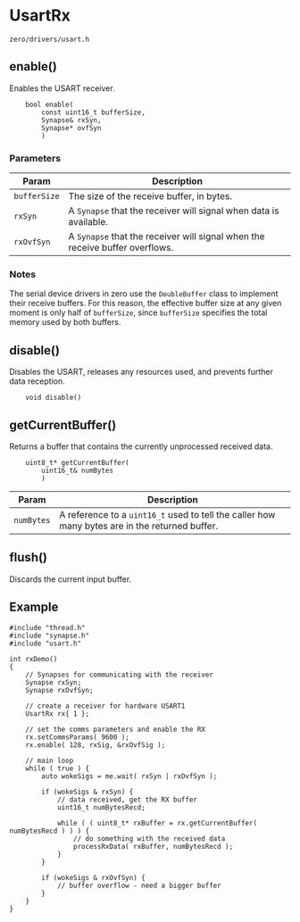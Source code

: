 # UsartRx
```zero/drivers/usart.h```

## enable()
Enables the USART receiver.
```
    bool enable(
        const uint16_t bufferSize,
        Synapse& rxSyn,
        Synapse* ovfSyn
        )
```
### Parameters
|Param|Description|
|-----|-----------|
|```bufferSize```|The size of the receive buffer, in bytes.|
|```rxSyn```|A ```Synapse``` that the receiver will signal when data is available.|
|```rxOvfSyn```|A ```Synapse``` that the receiver will signal when the receive buffer overflows.|

### Notes
The serial device drivers in zero use the ```DoubleBuffer``` class to implement their receive buffers. For this reason, the effective buffer size at any given moment is only half of ```bufferSize```, since ```bufferSize``` specifies the total memory used by both buffers.

## disable()
Disables the USART, releases any resources used, and prevents further data reception.
```
    void disable()
```

## getCurrentBuffer()
Returns a buffer that contains the currently unprocessed received data.
```
    uint8_t* getCurrentBuffer(
        uint16_t& numBytes
        )
```
|Param|Description|
|-----|-----------|
|```numBytes```|A reference to a ```uint16_t``` used to tell the caller how many bytes are in the returned buffer.|

## flush()
Discards the current input buffer.

## Example
```
#include "thread.h"
#include "synapse.h"
#include "usart.h"

int rxDemo()
{
    // Synapses for communicating with the receiver
    Synapse rxSyn;
    Synapse rxOvfSyn;
    
    // create a receiver for hardware USART1
    UsartRx rx{ 1 };

    // set the comms parameters and enable the RX
    rx.setCommsParams( 9600 );
    rx.enable( 128, rxSig, &rxOvfSig );

    // main loop
    while ( true ) {
        auto wokeSigs = me.wait( rxSyn | rxOvfSyn );

        if (wokeSigs & rxSyn) {
            // data received, get the RX buffer
            uint16_t numBytesRecd;
            
            while ( ( uint8_t* rxBuffer = rx.getCurrentBuffer( numBytesRecd ) ) ) {
                // do something with the received data
                processRxData( rxBuffer, numBytesRecd );
            }
        }

        if (wokeSigs & rxOvfSyn) {
            // buffer overflow - need a bigger buffer
        }
    }
}
```
